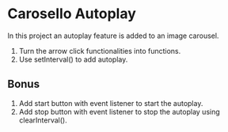 # Carosello Autoplay

In this project an autoplay feature is added to an image carousel.

1. Turn the arrow click functionalities into functions.  
2. Use setInterval() to add autoplay.

## Bonus

1. Add start button with event listener to start the autoplay.  
2. Add stop button with event listener to stop the autoplay using clearInterval().